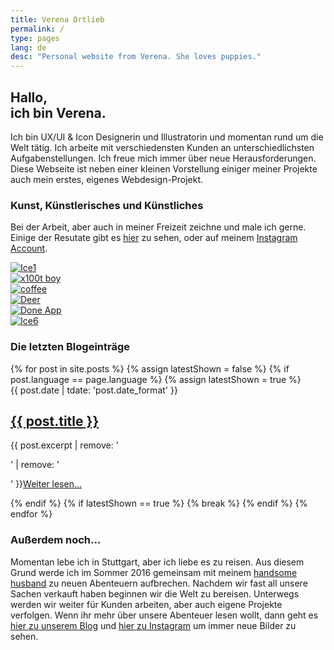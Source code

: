 ```yaml
---
title: Verena Ortlieb
permalink: /
type: pages
lang: de
desc: "Personal website from Verena. She loves puppies."
---
```


<h2 class="headline-index">Hallo,<br>ich bin Verena.</h2>

<p>Ich bin UX/UI & Icon Designerin und Illustratorin und momentan rund um die Welt tätig. Ich arbeite mit verschiedensten Kunden an unterschiedlichsten Aufgabenstellungen. Ich freue mich immer über neue Herausforderungen. <br>
Diese Webseite ist neben einer kleinen Vorstellung einiger meiner Projekte auch mein erstes, eigenes Webdesign-Projekt.</p>


<h3 class="subheadline-index">Kunst, Künstlerisches und Künstliches</h3>

<p>Bei der Arbeit, aber auch in meiner Freizeit zeichne und male ich gerne. Einige der Resutate gibt es <a href="/de/projects">hier</a> zu sehen, oder auf meinem <a href="https://www.instagram.com/verena_von_o/" target="_blank">Instagram Account</a>.
</p>

<a href="/de/projects">
<div class="grid">
	<div class="grid-cell">
		<img src="/img/Ice1.jpg" alt="Ice1">
	</div>
	<div class="grid-cell">
		<img src="/img/x100t_boy.jpg" alt="x100t boy">
	</div>
	<div class="grid-cell">
		<img src="/img/coffeemaker.jpg" alt="coffee">
	</div>
	<div class="grid-cell">
		<img src="/img/deer.jpg" alt="Deer">
	</div>
	<div class="grid-cell">
		<img src="/img/done-icon.png" alt="Done App">
	</div>
	<div class="grid-cell">
		<img src="/img/Ice6.jpg" alt="Ice6">
	</div>
</div>
</a>

<h3 class="subheadline-index">Die letzten Blogeinträge</h3>
  {% for post in site.posts %}
	{% assign latestShown = false %}
	{% if post.language == page.language %}
		{% assign latestShown = true %}
		<div class="index-post-container">
		<div class="index-post-container__date" datetime="{{ post.date | date_to_xmlschema }}" pubdate="pubdate">{{ post.date | tdate: 'post.date_format' }}</div>
		<h2 class="index-post-container__title"><a href="{{ post.url }}">{{ post.title }}</a></h2>
		<p class="index-post-container__text">{{ post.excerpt | remove: '<p>' | remove: '</p>' }}<a href="{{ post.url }}">Weiter lesen...</a></p>
	</div>
	{% endif %}
	{% if latestShown == true %}
		{% break %}
	{% endif %}
{% endfor %}
	
<h3 class="subheadline-index">Außerdem noch...</h3>
<p>Momentan lebe ich in Stuttgart, aber ich liebe es zu reisen. Aus diesem Grund werde ich im Sommer 2016 gemeinsam mit meinem <a href="http://www.florianbuerger.com" target="_blank"> handsome husband</a> zu neuen Abenteuern aufbrechen. Nachdem wir fast all unsere Sachen verkauft haben beginnen wir die Welt zu bereisen. Unterwegs werden wir weiter für Kunden arbeiten, aber auch eigene Projekte verfolgen. Wenn ihr mehr über unsere Abenteuer lesen wollt, dann geht es <a href="https://www.immerguteswetter.de" target="_blank">hier zu unserem Blog</a> und <a href="https://www.instagram.com/immerguteswetter/" target="_blank">hier zu Instagram</a> um immer neue Bilder zu sehen.</p>
